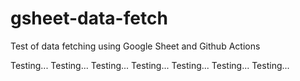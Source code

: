 # gsheet-data-fetch
Test of data fetching using Google Sheet and Github Actions

Testing...
Testing...
Testing...
Testing...
Testing...
Testing...
Testing...
